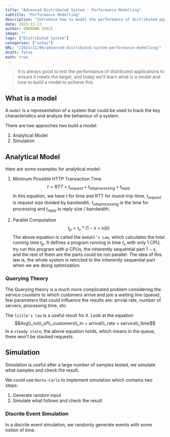 ```yaml
---
title: "Advanced Distributed System - Performance Modelling"
subtitle: "Performance Modelling"
description: "Introduce how to model the performance of distributed application"
date: 2023-12-12
author: UNKNOWN SPACE
image: ""
tags: ["Distributed System"]
categories: ["notes"]
URL: "/2023/11/06/advanced-distributed-system-performance-modelling/"
draft: false
math: true
---
```


> It is always good to test the performance of distributed applications to ensure it meets the target, and today we'll learn what is a model and how to build a model to achieve this.

<!--more-->
## What is a model
A `model` is a representation of a system that could be used to track the key characteristics and analyze the behaviour of a system.

There are two approches two build a model:
1. Analytical Model
2. Simulation

## Analytical Model
Here are some examples for analytical model:
1. Minimum Possible HTTP Transaction Time  
$$t = RTT + t_{request} + t_{siteprocessing} + t_{reply}$$
In this equation, we have t for time and RTT for round-trip-time, $t_{request}$ is request size divided by bandwidth, $t_{siteprocessing}$ is the time for processing and $t_{reply}$ is reply size / bandwidth.  

2. Parallel Computation  
$$t_p=t_s*(1-x+x/p)$$
The above equation is called the `Amdahl’s Law`, which calculates the total running time $t_p$. It defines a program running in time $t_s$ with only 1 CPU, try run this program with p CPUs, the inherently sequential part $1-x$, and the rest of them are the parts could be run parallel. The idea of this law is, the whole system is retricted to the inherently sequential part when we are doing optimization.
### Querying Theory
The Querying theory is a much more complicated problem considering the service counters to which customers arrive and join a waiting line (queue), few parameters that could influence the results are: arrvial rate, number of servers, processing time, etc.  

The `liitle's law` is a useful result for it. Look at the equation $$Avg\\_no\\_of\\_customers\\_in = arrival\\_rate × service\\_time$$
In a `steady state`, the above equation holds, which means in the queue, there won't be stacked requests.
## Simulation
Simulation is useful after a large number of samples tested, we simulate what samples and check the result.

We could use `Monte-Carlo` to implement simulation which contains two steps:
1. Generate random input
2. Simulate what follows and check the result

### Discrite Event Simulation
In a discrite event simulation, we randomly generate events with some notion of time.


